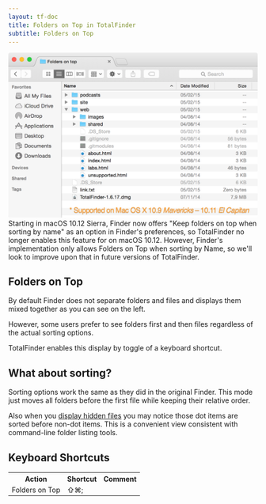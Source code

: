 ```yaml
---
layout: tf-doc
title: Folders on Top in TotalFinder
subtitle: Folders on Top
---
```


<img src="/images/showcase/full-fot.png" class="doc-image add-shadow" style="width:600px">

<div class="compatibility-note">
Starting in macOS 10.12 Sierra, Finder now offers "Keep folders on top when sorting by name" as an option in Finder's preferences, so TotalFinder no longer enables this feature for on macOS 10.12.
However, Finder's implementation only allows Folders on Top when sorting by Name, so we'll look to improve upon that in future versions of TotalFinder.
</div>

## Folders on Top

By default Finder does not separate folders and files and displays them mixed together as you can see on the left.

However, some users prefer to see folders first and then files regardless of the actual sorting options. 

TotalFinder enables this display by toggle of a keyboard shortcut.

## What about sorting?

Sorting options work the same as they did in the original Finder. This mode just moves all folders before the first file while keeping their relative order.

Also when you [display hidden files](/show-system-files.md) you may notice those dot items are sorted before non-dot items. This is a convenient view consistent with command-line folder listing tools.

## Keyboard Shortcuts

<div class="keyboard-shortcuts">
    <table border="0" cellspacing="0" cellpadding="0">
        <tr><th>Action</th><th>Shortcut</th><th>Comment</th></tr>
        <tr><td>Folders on Top</td><td>⇧⌘;</td><td></td></tr>
    </table>
</div>
